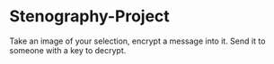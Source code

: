# Stenography-Project
Take an image of your selection, encrypt a message into it. Send it to someone with a key to decrypt. 
